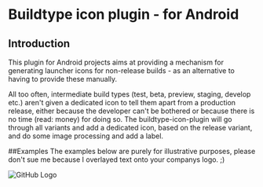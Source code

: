 # Buildtype icon plugin - for Android

## Introduction
This plugin for Android projects aims at providing a mechanism for generating launcher icons for non-release builds - as an alternative to having to provide these manually. 

All too often, intermediate build types (test, beta, preview, staging, develop etc.) aren't given a dedicated icon to tell them apart from a production release, either because the developer can't be bothered or because there is no time (read: money) for doing so. The buildtype-icon-plugin will go through all variants and add a dedicated icon, based on the release variant, and do some image processing and add a label.

##Examples
The examples below are purely for illustrative purposes, please don't sue me because I overlayed text onto your companys logo. ;)

![GitHub Logo](blob/gh-pages/icon-samples/adobe.png)
